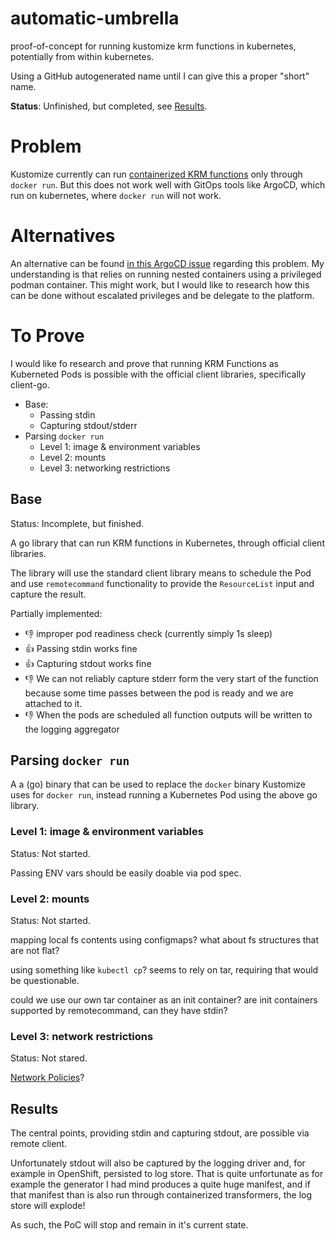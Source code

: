 # automatic-umbrella

proof-of-concept for running kustomize krm functions in kubernetes, potentially from within kubernetes.

Using a GitHub autogenerated name until I can give this a proper "short" name.

**Status**: Unfinished, but completed, see [Results](#results).

# Problem

Kustomize currently can run [containerized KRM functions][] only through `docker run`.
But this does not work well with GitOps tools like ArgoCD, which run on kubernetes, where `docker run` will not work.

# Alternatives

An alternative can be found [in this ArgoCD issue][argocd krm functions] regarding this problem.
My understanding is that relies on running nested containers using a privileged podman container.
This might work, but I would like to research how this can be done without escalated privileges
and be delegate to the platform.

# To Prove

I would like fo research and prove that running KRM Functions as Kuberneted Pods is possible with the official client libraries, specifically client-go.

* Base:
    * Passing stdin
    * Capturing stdout/stderr
* Parsing `docker run`
    * Level 1: image & environment variables
    * Level 2: mounts
    * Level 3: networking restrictions

## Base

Status: Incomplete, but finished.

A go library that can run KRM functions in Kubernetes, through official client libraries.

The library will use the standard client library means to schedule the Pod
and use `remotecommand` functionality to provide the `ResourceList` input and capture the result.

Partially implemented:
* :-1: improper pod readiness check (currently simply 1s sleep)
* :+1: Passing stdin works fine
* :+1: Capturing stdout works fine
* :-1: We can not reliably capture stderr form the very start of the function because some time passes between the pod is ready and we are attached to it.
* :-1: When the pods are scheduled all function outputs will be written to the logging aggregator

## Parsing `docker run`

A a (go) binary that can be used to replace the `docker` binary Kustomize uses for `docker run`, instead running a Kubernetes Pod using the above go library.

### Level 1: image & environment variables

Status: Not started.

Passing ENV vars should be easily doable via pod spec.

### Level 2: mounts

Status: Not started.

mapping local fs contents using configmaps?
what about fs structures that are not flat?

using something like `kubectl cp`?
seems to rely on tar, requiring that would be questionable.

could we use our own tar container as an init container?
are init containers supported by remotecommand, can they have stdin?

### Level 3: network restrictions

Status: Not stared.

[Network Policies][]?

## Results

The central points, providing stdin and capturing stdout, are possible via remote client.

Unfortunately stdout will also be captured by the logging driver and, for example in OpenShift, persisted to log store.
That is quite unfortunate as for example the generator I had mind produces a quite huge manifest, and if that manifest than is also run through containerized transformers, the log store will explode!

As such, the PoC will stop and remain in it's current state.

[containerized KRM functions]: https://kubectl.docs.kubernetes.io/guides/extending_kustomize/containerized_krm_functions/
[Network Policies]: https://kubernetes.io/docs/concepts/services-networking/network-policies/
[argocd krm functions]: https://github.com/argoproj/argo-cd/issues/5553#issuecomment-1135355355
